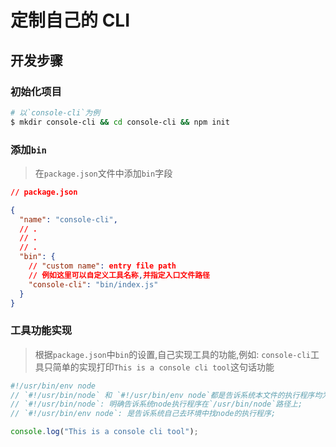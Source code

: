 # 定制自己的 CLI

## 开发步骤

### 初始化项目

```bash
# 以`console-cli`为例
$ mkdir console-cli && cd console-cli && npm init
```

### 添加`bin`

> 在`package.json`文件中添加`bin`字段

```json
// package.json

{
  "name": "console-cli",
  // .
  // .
  // .
  "bin": {
    // "custom name": entry file path
    // 例如这里可以自定义工具名称,并指定入口文件路径
    "console-cli": "bin/index.js"
  }
}
```

### 工具功能实现

> 根据`package.json`中`bin`的设置,自己实现工具的功能,例如: `console-cli`工具只简单的实现打印`This is a console cli tool`这句话功能

```js
#!/usr/bin/env node
// `#!/usr/bin/node` 和 `#!/usr/bin/env node`都是告诉系统本文件的执行程序均为`node`。
// `#!/usr/bin/node`: 明确告诉系统node执行程序在`/usr/bin/node`路径上;
// `#!/usr/bin/env node`: 是告诉系统自己去环境中找node的执行程序;

console.log("This is a console cli tool");
```
